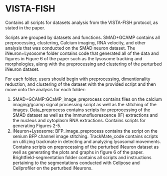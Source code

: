 # VISTA-FISH
Contains all scripts for datasets analysis from the VISTA-FISH protocol, as stated in the paper.

Scripts are grouped by datasets and functions. SMAD+GCAMP contains all preprocessing, clustering, Calcium imaging, RNA velocity, and other analysis that was conducted on the SMAD neuron dataset. The iNeuron+Lysosome folder contains code that generated all of the data and figures in Figure 6 of the paper such as the lysosome tracking and morphologies, along with the preprocessing and clustering of the perturbed iNeuron dataset. 

For each folder, users should begin with preprocessing, dimentionality reduction, and clustering of the dataset with the provided script and then move onto the analysis for each folder:
1) SMAD+GCAMP:GCaMP_image_preprocess contains files on the calcium imaging/gcamp signal processing script as well as the stitching of the images. Data_preprocess contains scripts for preprocessing of the SMAD dataset as well as the Immunofluorescence (IF) extractions and the nucleus and cytoplasm RNA extractions. Contains scripts for generating Figures 2-5.
2) iNeuron+Lysosome: BFP_image_preprocess contains the script on the xenium BFP channel image stitching. TrackMate_code contains scripts on utilizing trackmate in detecting and analyzing lysosomal movements. Contains scripts on preprocessing of the perturbed iNeuron dataset as well as generating the plots and graphs in figure 6 of the paper. Brightfield-segmentation folder contains all scripts and instructions pertaining to the segmentations conducted with Cellpose and Cellprofiler on the perturbed iNeurons.


    
